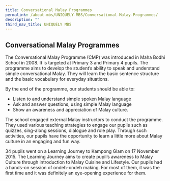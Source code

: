 ```yaml
---
title: Conversational Malay Programmes
permalink: /about-mbs/UNIQUELY-MBS/Conversational-Malay-Programmes/
description: ""
third_nav_title: UNIQUELY MBS
---
```

## Conversational Malay Programmes

The Conversational Malay Programme (CMP) was introduced in Maha Bodhi School in 2008. It is targeted at Primary 3 and Primary 4 pupils. The programme aims to develop the student’s ability to speak and understand simple conversational Malay. They will learn the basic sentence structure and the basic vocabulary for everyday situations.

By the end of the programme, our students should be able to:

*   Listen to and understand simple spoken Malay language
*   Ask and answer questions, using simple Malay language
*   Show an awareness and appreciation of Malay culture.

The school engaged external Malay instructors to conduct the programme. They used various teaching strategies to engage our pupils such as quizzes, sing-along sessions, dialogue and role play. Through such activities, our pupils have the opportunity to learn a little more about Malay culture in an engaging and fun way.

34 pupils went on a Learning Journey to Kampong Glam on 17 November 2015. The Learning Journey aims to create pupil’s awareness to Malay Culture through introduction to Malay Cuisine and Lifestyle. Our pupils had a hands-on session of ondeh-ondeh making. For most of them, it was the first time and it was definitely an eye-opening experience for them.


